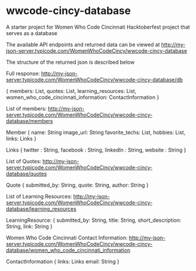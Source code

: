 # wwcode-cincy-database

A starter project for Women Who Code Cincinnati Hacktoberfest project that serves
as a database

The available API endpoints and returned data can be viewed at 
http://my-json-server.typicode.com/WomenWhoCodeCincy/wwcode-cincy-database 

The structure of the returned json is described below 

Full response: 
http://my-json-server.typicode.com/WomenWhoCodeCincy/wwcode-cincy-database/db

{
  members: List<Member>,
  quotes: List<Quote>,
  learning_resources: List<LearningResource>,
  women_who_code_cincinnati_information: ContactInformation
}

List of members: 
http://my-json-server.typicode.com/WomenWhoCodeCincy/wwcode-cincy-database/members

Member {
  name: String
  image_url: String
  favorite_techs: List<String>,
  hobbies: List<String>,
  links: Links
}

Links {
  twitter : String,
  facebook : String,
  linkedIn : String,
  website : String
}

List of Quotes: 
http://my-json-server.typicode.com/WomenWhoCodeCincy/wwcode-cincy-database/quotes

Quote {
  submitted_by: String,
  quote: String,
  author: String
}

List of Learning Resources: 
http://my-json-server.typicode.com/WomenWhoCodeCincy/wwcode-cincy-database/learning_resources

LearningResource: {
  submitted_by: String,
  title: String,
  short_description: String,
  link: String
}

Women Who Code Cincinnati Contact Information: 
http://my-json-server.typicode.com/WomenWhoCodeCincy/wwcode-cincy-database/women_who_code_cincinnati_information

ContactInformation {
  links: Links
  email: String 
}
